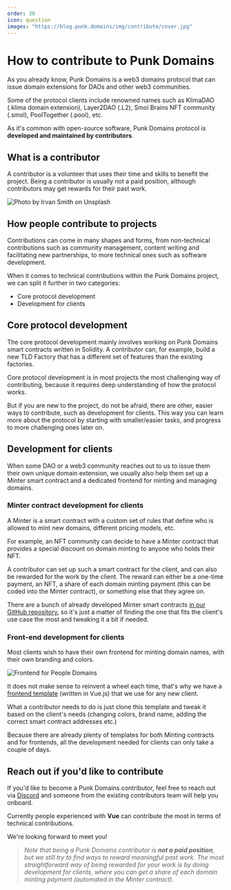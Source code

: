 ```yaml
---
order: 30
icon: question
images: "https://blog.punk.domains/img/contribute/cover.jpg"
---
```


# How to contribute to Punk Domains

As you already know, Punk Domains is a web3 domains protocol that can issue domain extensions for DAOs and other web3 communities.

Some of the protocol clients include renowned names such as KlimaDAO (.klima domain extension), Layer2DAO (.L2), Smol Brains NFT community (.smol), PoolTogether (.pool), etc.

As it's common with open-source software, Punk Domains protocol is **developed and maintained by contributors**.

## What is a contributor

A contributor is a volunteer that uses their time and skills to benefit the project. Being a contributor is usually not a paid position, although contributors may get rewards for their past work.
  
![Photo by Irvan Smith on Unsplash](https://blog.punk.domains/img/contribute/coder.jpg)

## How people contribute to projects

Contributions can come in many shapes and forms, from non-technical contributions such as community management, content writing and facilitating new partnerships, to more technical ones such as software development.

When it comes to technical contributions within the Punk Domains project, we can split it further in two categories:

- Core protocol development
- Development for clients

## Core protocol development

The core protocol development mainly involves working on Punk Domains smart contracts written in Solidity. A contributor can, for example, build a new TLD Factory that has a different set of features than the existing factories.

Core protocol development is in most projects the most challenging way of contributing, because it requires deep understanding of how the protocol works.

But if you are new to the project, do not be afraid, there are other, easier ways to contribute, such as development for clients. This way you can learn more about the protocol by starting with smaller/easier tasks, and progress to more challenging ones later on.

## Development for clients

When some DAO or a web3 community reaches out to us to issue them their own unique domain extension, we usually also help them set up a Minter smart contract and a dedicated frontend for minting and managing domains.

### Minter contract development for clients

A Minter is a smart contract with a custom set of rules that define who is allowed to mint new domains, different pricing models, etc.

For example, an NFT community can decide to have a Minter contract that provides a special discount on domain minting to anyone who holds their NFT.

A contributor can set up such a smart contract for the client, and can also be rewarded for the work by the client. The reward can either be a one-time payment, an NFT, a share of each domain minting payment (this can be coded into the Minter contract), or something else that they agree on.

There are a bunch of already developed Minter smart contracts [in our GitHub repository](https://github.com/punk-domains/punk-contracts/tree/main/contracts/partners), so it's just a matter of finding the one that fits the client's use case the most and tweaking it a bit if needed.

### Front-end development for clients

Most clients wish to have their own frontend for minting domain names, with their own branding and colors.

![Frontend for People Domains](https://blog.punk.domains/img/ppl-joie/ppl-domains.png)

It does not make sense to reinvent a wheel each time, that's why we have a [frontend template](https://github.com/punk-domains/punk-fe-template) (written in Vue.js) that we use for any new client. 

What a contributor needs to do is just clone this template and tweak it based on the client's needs (changing colors, brand name, adding the correct smart contract addresses etc.)

Because there are already plenty of templates for both Minting contracts and for frontends, all the development needed for clients can only take a couple of days.

## Reach out if you'd like to contribute

If you'd like to become a Punk Domains contributor, feel free to reach out via [Discord](https://discord.gg/8dSrwrAQeu) and someone from the existing contributors team will help you onboard. 

Currently people experienced with **Vue** can contribute the most in terms of technical contributions.

We're looking forward to meet you!

> *Note that being a Punk Domains contributor is **not a paid position**, but we still try to find ways to reward meaningful past work. The most straightforward way of being rewarded for your work is by doing development for clients, where you can get a share of each domain minting payment (automated in the Minter contract).*

